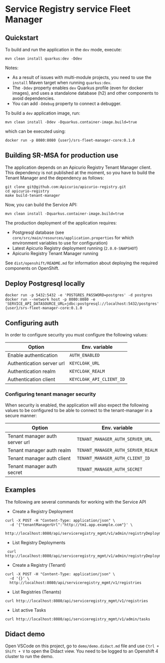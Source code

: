 # Service Registry service Fleet Manager

## Quickstart

To build and run the application in the `dev` mode, execute:

```shell script
mvn clean install quarkus:dev -Ddev
```

Notes:

- As a result of issues with multi-module projects, you need to use the `install` Maven target when
  running `quarkus:dev`.
- The `-Ddev` property enables `dev` Quarkus profile (even for docker images), and uses
  a standalone database (h2) and other components to avoid dependencies.
- You can add `-Ddebug` property to connect a debugger.

To build a `dev` application image, run:

```shell script
mvn clean install -Ddev -Dquarkus.container-image.build=true
```

which can be executed using:

```shell script
docker run -p 8080:8080 {user}/srs-fleet-manager-core:0.1.0
```

## Building SR-MSA for production use

The application depends on an Apicurio Registry Tenant Manager client.
This dependency is not published at the moment, so you have to build the Tenant Manager
and the dependency as follows:

```shell script
git clone git@github.com:Apicurio/apicurio-registry.git
cd apicurio-registry
make build-tenant-manager
```

Now, you can build the Service API:

```shell script
mvn clean install -Dquarkus.container-image.build=true
```

The production deployment of the application requires:
 - Postgresql database (see `core/src/main/resources/application.properties` for which environment variables to use for configuration)
 - Latest Apicurio Registry deployment running (`2.0.0-SNAPSHOT`)
 - Apicurio Registry Tenant Manager running

See `dist/openshift/README.md` for information about deploying the required components on OpenShift.

## Deploy Postgresql locally

```shell script
docker run -p 5432:5432 -e 'POSTGRES_PASSWORD=postgres' -d postgres
docker run --network host -p 8080:8080 -e 'SERVICE_API_DATASOURCE_URL=jdbc:postgresql://localhost:5432/postgres' {user}/srs-fleet-manager-core:0.1.0
```

## Configuring auth

In order to configure security you must configure the following values:

|Option|Env. variable|
|---|---|
|Enable authentication |`AUTH_ENABLED`|
|Authentication server url|`KEYCLOAK_URL`|
|Authentication realm|`KEYCLOAK_REALM`|
|Authentication client|`KEYCLOAK_API_CLIENT_ID`|

### Configuring tenant manager security

When security is enabled, the application will also expect the following values to be configured to be able to connect to the tenant-manager in a secure manner:

|Option|Env. variable|
|---|---|
|Tenant manager auth server url |`TENANT_MANAGER_AUTH_SERVER_URL`|
|Tenant manager auth realm|`TENANT_MANAGER_AUTH_SERVER_REALM`|
|Tenant manager auth client|`TENANT_MANAGER_AUTH_CLIENT_ID`|
|Tenant manager auth secret|`TENANT_MANAGER_AUTH_SECRET`|

## Examples

The following are several commands for working with the Service API

* Create a Registry Deployment

```shell script
curl -X POST -H "Content-Type: application/json" \
  -d '{"tenantManagerUrl":"http://tm1.app.example.com"}' \
  http://localhost:8080/api/serviceregistry_mgmt/v1/admin/registryDeployments
```

* List Registry Deployments

```shell script
 curl http://localhost:8080/api/serviceregistry_mgmt/v1/admin/registryDeployments
```

* Create a Registry (Tenant)

```shell script
curl -X POST -H "Content-Type: application/json" \
  -d '{}' \
  http://localhost:8080/api/serviceregistry_mgmt/v1/registries
```

* List Registries (Tenants)

```shell script
curl http://localhost:8080/api/serviceregistry_mgmt/v1/registries
```

* List active Tasks

```shell script
curl http://localhost:8080/api/serviceregistry_mgmt/v1/admin/tasks
```

## Didact demo

Open VSCode on this project, go to `demo/demo.didact.md` file and use ` Ctrl + Shift + V ` to open the Didact view.
You need to be logged to an Openshift 4 cluster to run the demo.